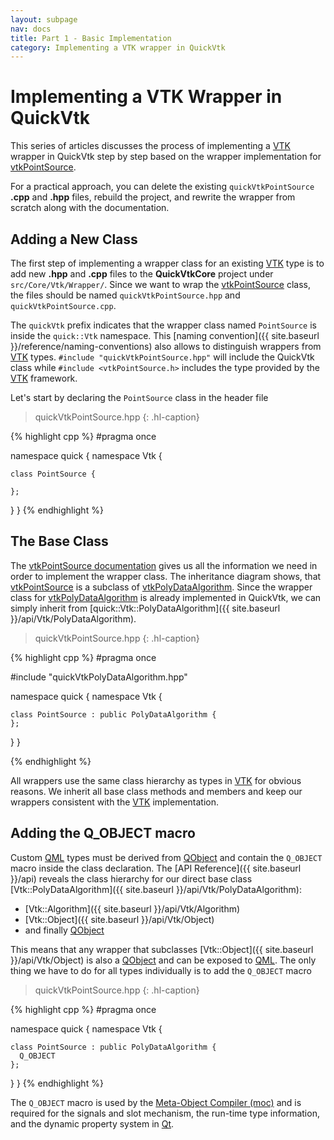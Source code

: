 ```yaml
---
layout: subpage
nav: docs
title: Part 1 - Basic Implementation
category: Implementing a VTK wrapper in QuickVtk
---
```


# Implementing a VTK Wrapper in QuickVtk
This series of articles discusses the process of implementing a [VTK](https://vtk.org/) wrapper in QuickVtk step by step based on the wrapper implementation for [vtkPointSource](https://vtk.org/doc/nightly/html/classvtkPointSource.html).

For a practical approach, you can delete the existing `quickVtkPointSource` **.cpp** and **.hpp** files, rebuild the project, and rewrite the wrapper from scratch along with the documentation.

## Adding a New Class
The first step of implementing a wrapper class for an existing [VTK](https://vtk.org/) type is to add new **.hpp** and **.cpp** files to the **QuickVtkCore** project under `src/Core/Vtk/Wrapper/`. Since we want to wrap the [vtkPointSource](https://vtk.org/doc/nightly/html/classvtkPointSource.html) class, the files should be named `quickVtkPointSource.hpp` and `quickVtkPointSource.cpp`.

The `quickVtk` prefix indicates that the wrapper class named `PointSource` is inside the `quick::Vtk` namespace. This [naming convention]({{ site.baseurl }}/reference/naming-conventions) also allows to distinguish wrappers from [VTK](https://vtk.org/) types. `#include "quickVtkPointSource.hpp"` will include the QuickVtk class while `#include <vtkPointSource.h>` includes the type provided by the [VTK](https://vtk.org/) framework.

Let's start by declaring the `PointSource` class in the header file

>quickVtkPointSource.hpp
{: .hl-caption}

{% highlight cpp %}
#pragma once

namespace quick {
  namespace Vtk {

    class PointSource {

    };
  }
}
{% endhighlight %}

## The Base Class
The [vtkPointSource documentation](https://vtk.org/doc/nightly/html/classvtkPointSource.html) gives us all the information we need in order to implement the wrapper class. The inheritance diagram shows, that [vtkPointSource](https://vtk.org/doc/nightly/html/classvtkPointSource.html) is a subclass of [vtkPolyDataAlgorithm](https://vtk.org/doc/nightly/html/classvtkPolyDataAlgorithm.html). Since the wrapper class for [vtkPolyDataAlgorithm](https://vtk.org/doc/nightly/html/classvtkPolyDataAlgorithm.html) is already implemented in QuickVtk, we can simply inherit from [quick::Vtk::PolyDataAlgorithm]({{ site.baseurl }}/api/Vtk/PolyDataAlgorithm).

>quickVtkPointSource.hpp
{: .hl-caption}

{% highlight cpp %}
#pragma once

#include "quickVtkPolyDataAlgorithm.hpp"

namespace quick {
  namespace Vtk {

    class PointSource : public PolyDataAlgorithm {
    };
  }
}

{% endhighlight %}

All wrappers use the same class hierarchy as types in [VTK](https://vtk.org/) for obvious reasons. We inherit all base class methods and members and keep our wrappers consistent with the [VTK](https://vtk.org/) implementation.

## Adding the Q_OBJECT macro
Custom [QML](https://doc.qt.io/qt-5/qtqml-index.html) types must be derived from [QObject](https://doc.qt.io/qt-5/qobject.html) and contain the `Q_OBJECT` macro inside the class declaration. The [API Reference]({{ site.baseurl }}/api) reveals the class hierarchy for our direct base class [Vtk::PolyDataAlgorithm]({{ site.baseurl }}/api/Vtk/PolyDataAlgorithm):
- [Vtk::Algorithm]({{ site.baseurl }}/api/Vtk/Algorithm)
- [Vtk::Object]({{ site.baseurl }}/api/Vtk/Object)
- and finally [QObject](https://doc.qt.io/qt-5/qobject.html)

This means that any wrapper that subclasses [Vtk::Object]({{ site.baseurl }}/api/Vtk/Object) is also a [QObject](https://doc.qt.io/qt-5/qobject.html) and can be exposed to [QML](https://doc.qt.io/qt-5/qtqml-index.html). The only thing we have to do for all types individually is to add the `Q_OBJECT` macro

>quickVtkPointSource.hpp
{: .hl-caption}

{% highlight cpp %}
#pragma once

namespace quick {
  namespace Vtk {

    class PointSource : public PolyDataAlgorithm {
      Q_OBJECT
    };
  }
}
{% endhighlight %}

The `Q_OBJECT` macro is used by the [Meta-Object Compiler (moc)](https://doc.qt.io/qt-5/moc.html) and is required for the signals and slot mechanism, the run-time type information, and the dynamic property system in [Qt](https://www.qt.io/).
